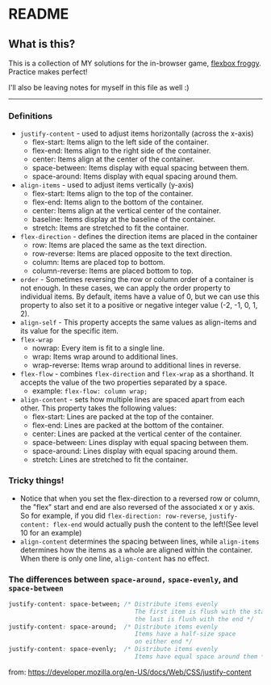 # README

## What is this? 
This is a collection of MY solutions for the in-browser game, [flexbox froggy](https://flexboxfroggy.com/). Practice makes perfect! 

I'll also be leaving notes for myself in this file as well :) 

-----


### Definitions

- `justify-content` - used to adjust items horizontally (across the x-axis)
   - flex-start: Items align to the left side of the container.
   - flex-end: Items align to the right side of the container.
   - center: Items align at the center of the container.
   - space-between: Items display with equal spacing between them.
   - space-around: Items display with equal spacing around them.
- `align-items` - used to adjust items vertically (y-axis)
    - flex-start: Items align to the top of the container.
    - flex-end: Items align to the bottom of the container.
    - center: Items align at the vertical center of the container.
    - baseline: Items display at the baseline of the container.
    - stretch: Items are stretched to fit the container.
- `flex-direction` - defines the direction items are placed in the container
    - row: Items are placed the same as the text direction.
    - row-reverse: Items are placed opposite to the text direction.
    - column: Items are placed top to bottom.
    - column-reverse: Items are placed bottom to top.
- `order` - Sometimes reversing the row or column order of a container is not enough. In these cases, we can apply the order property to individual items. By default, items have a value of 0, but we can use this property to also set it to a positive or negative integer value (-2, -1, 0, 1, 2).
- `align-self` - This property accepts the same values as align-items and its value for the specific item.
- `flex-wrap` 
   - nowrap: Every item is fit to a single line.
   - wrap: Items wrap around to additional lines.
   - wrap-reverse: Items wrap around to additional lines in reverse.
- `flex-flow` - combines `flex-direction` and `flex-wrap` as a shorthand. It accepts the value of the two properties separated by a space. 
    - example: `flex-flow: column wrap;`
- `align-content` - sets how multiple lines are spaced apart from each other. This property takes the following values:
   - flex-start: Lines are packed at the top of the container.
   - flex-end: Lines are packed at the bottom of the container.
   - center: Lines are packed at the vertical center of the container.
   - space-between: Lines display with equal spacing between them.
   - space-around: Lines display with equal spacing around them.
   - stretch: Lines are stretched to fit the container.

### Tricky things!
- Notice that when you set the flex-direction to a reversed row or column, the "flex" start and end are also reversed of the associated x or y axis. So for example, if you did `flex-direction: row-reverse`,  `justify-content: flex-end` would actually push the content to the left!(See level 10 for an example)
- `align-content` determines the spacing between lines, while `align-items` determines how the items as a whole are aligned within the container. When there is only one line, `align-content` has no effect.

### The differences between `space-around,` `space-evenly`, and `space-between`

```css
justify-content: space-between; /* Distribute items evenly
                                   The first item is flush with the start,
                                   the last is flush with the end */
justify-content: space-around;  /* Distribute items evenly
                                   Items have a half-size space
                                   on either end */
justify-content: space-evenly;  /* Distribute items evenly
                                   Items have equal space around them */ 
```
from: https://developer.mozilla.org/en-US/docs/Web/CSS/justify-content


